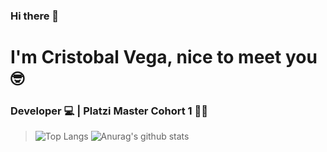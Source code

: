 ### Hi there 👋

<!--
**cristobalvega/cristobalvega** is a ✨ _special_ ✨ repository because its `README.md` (this file) appears on your GitHub profile.

Here are some ideas to get you started:

- 🔭 I’m currently working on SintelTI as a Software Developer
- 🌱 I’m currently learning JavaScript and frontend technologies like React and SASS.
- 👯 I’m looking to collaborate on vuejs
- 🤔 I’m looking for help with my own personal proyect StephenKingMania.
- 💬 Ask me about star wars
- 📫 How to reach me: contact@cristobalvega.me
- 😄 Pronouns: ...
- ⚡ Fun fact: ...
-->

# I'm Cristobal Vega, nice to meet you 🤓

### Developer 💻 | Platzi Master Cohort 1 💪💚

>![Top Langs](https://github-readme-stats.vercel.app/api/top-langs/?username=cristobalvega&theme=radical)
>![Anurag's github stats](https://github-readme-stats.vercel.app/api?username=cristobalvega&theme=radical)

